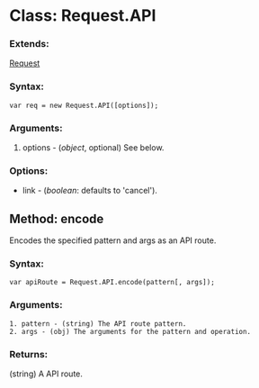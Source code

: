 Class: Request.API
==================

### Extends:

[Request](/mootools-core/Request/Request.JSON)

### Syntax:

	var req = new Request.API([options]);
	
### Arguments:

1. options - (*object*, optional) See below.

### Options:

* link  - (*boolean*: defaults to 'cancel').


Method: encode
--------------

Encodes the specified pattern and args as an API route.

### Syntax:

	var apiRoute = Request.API.encode(pattern[, args]);
	
### Arguments:

	1. pattern - (string) The API route pattern.
	2. args - (obj) The arguments for the pattern and operation.
	
### Returns:

(string) A API route.
